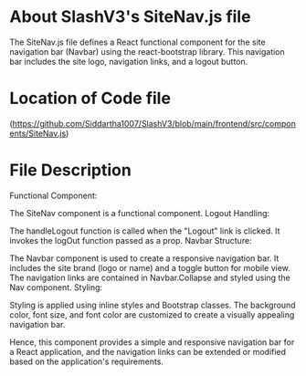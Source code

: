 # About SlashV3's SiteNav.js file 
The SiteNav.js file defines a React functional component for the site navigation bar (Navbar) using the react-bootstrap library. This navigation bar includes the site logo, navigation links, and a logout button.

# Location of Code file
(https://github.com/Siddartha1007/SlashV3/blob/main/frontend/src/components/SiteNav.js)

# File Description
Functional Component:

The SiteNav component is a functional component.
Logout Handling:

The handleLogout function is called when the "Logout" link is clicked. It invokes the logOut function passed as a prop.
Navbar Structure:

The Navbar component is used to create a responsive navigation bar.
It includes the site brand (logo or name) and a toggle button for mobile view.
The navigation links are contained in Navbar.Collapse and styled using the Nav component.
Styling:

Styling is applied using inline styles and Bootstrap classes.
The background color, font size, and font color are customized to create a visually appealing navigation bar.

Hence, this component provides a simple and responsive navigation bar for a React application, and the navigation links can be extended or modified based on the application's requirements.
